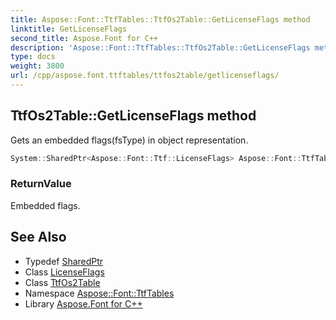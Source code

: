 ```yaml
---
title: Aspose::Font::TtfTables::TtfOs2Table::GetLicenseFlags method
linktitle: GetLicenseFlags
second_title: Aspose.Font for C++
description: 'Aspose::Font::TtfTables::TtfOs2Table::GetLicenseFlags method. Gets an embedded flags(fsType) in object representation in C++.'
type: docs
weight: 3800
url: /cpp/aspose.font.ttftables/ttfos2table/getlicenseflags/
---
```

## TtfOs2Table::GetLicenseFlags method


Gets an embedded flags(fsType) in object representation.

```cpp
System::SharedPtr<Aspose::Font::Ttf::LicenseFlags> Aspose::Font::TtfTables::TtfOs2Table::GetLicenseFlags()
```


### ReturnValue

Embedded flags.

## See Also

* Typedef [SharedPtr](../../../system/sharedptr/)
* Class [LicenseFlags](../../../aspose.font.ttf/licenseflags/)
* Class [TtfOs2Table](../)
* Namespace [Aspose::Font::TtfTables](../../)
* Library [Aspose.Font for C++](../../../)
